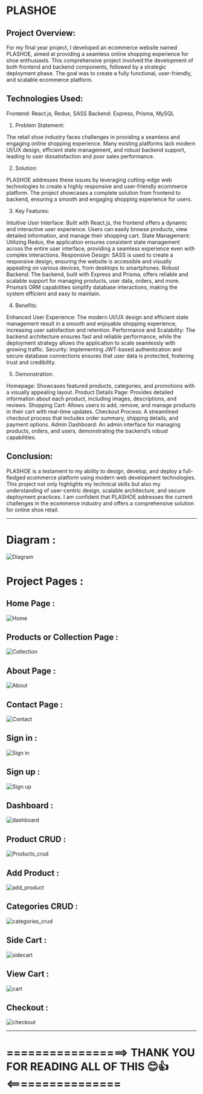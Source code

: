 # PLASHOE

## Project Overview:

For my final year project, I developed an ecommerce website named PLASHOE, aimed at providing a seamless online shopping experience for shoe enthusiasts. This comprehensive project involved the development of both frontend and backend components, followed by a strategic deployment phase. The goal was to create a fully functional, user-friendly, and scalable ecommerce platform.

## Technologies Used:

Frontend: React.js, Redux, SASS
Backend: Express, Prisma, MySQL

1. Problem Statement:

The retail shoe industry faces challenges in providing a seamless and engaging online shopping experience. Many existing platforms lack modern UI/UX design, efficient state management, and robust backend support, leading to user dissatisfaction and poor sales performance.

2. Solution:

PLASHOE addresses these issues by leveraging cutting-edge web technologies to create a highly responsive and user-friendly ecommerce platform. The project showcases a complete solution from frontend to backend, ensuring a smooth and engaging shopping experience for users.

3. Key Features:

Intuitive User Interface: Built with React.js, the frontend offers a dynamic and interactive user experience. Users can easily browse products, view detailed information, and manage their shopping cart.
State Management: Utilizing Redux, the application ensures consistent state management across the entire user interface, providing a seamless experience even with complex interactions.
Responsive Design: SASS is used to create a responsive design, ensuring the website is accessible and visually appealing on various devices, from desktops to smartphones.
Robust Backend: The backend, built with Express and Prisma, offers reliable and scalable support for managing products, user data, orders, and more. Prisma’s ORM capabilities simplify database interactions, making the system efficient and easy to maintain.

4. Benefits:

Enhanced User Experience: The modern UI/UX design and efficient state management result in a smooth and enjoyable shopping experience, increasing user satisfaction and retention.
Performance and Scalability: The backend architecture ensures fast and reliable performance, while the deployment strategy allows the application to scale seamlessly with growing traffic.
Security: Implementing JWT-based authentication and secure database connections ensures that user data is protected, fostering trust and credibility.

5. Demonstration:

Homepage: Showcases featured products, categories, and promotions with a visually appealing layout.
Product Details Page: Provides detailed information about each product, including images, descriptions, and reviews.
Shopping Cart: Allows users to add, remove, and manage products in their cart with real-time updates.
Checkout Process: A streamlined checkout process that includes order summary, shipping details, and payment options.
Admin Dashboard: An admin interface for managing products, orders, and users, demonstrating the backend’s robust capabilities.

## Conclusion:

PLASHOE is a testament to my ability to design, develop, and deploy a full-fledged ecommerce platform using modern web development technologies. This project not only highlights my technical skills but also my understanding of user-centric design, scalable architecture, and secure deployment practices. I am confident that PLASHOE addresses the current challenges in the ecommerce industry and offers a comprehensive solution for online shoe retail.

-----------------------------------------------------------------------------------------------------------------------

# Diagram :
![Diagram](https://github.com/user-attachments/assets/a4882bef-79e8-4027-8c57-5db35fbdcb96)


# Project Pages :

## Home Page : 
![Home](https://github.com/user-attachments/assets/8e211d5b-387e-41e2-a238-fc51ecb1c64b)

## Products or Collection Page :
![Collection](https://github.com/user-attachments/assets/a5600fac-ce98-42a8-a92f-6b5eb76beca9)

## About Page :
![About](https://github.com/user-attachments/assets/e4d47a5d-1cf4-4af3-97bd-9f1941fda5b6)

## Contact Page :
![Contact](https://github.com/user-attachments/assets/2807d299-89bc-4388-bcd2-c20fc8e8a38a)

## Sign in :
![Sign in](https://github.com/user-attachments/assets/127de56c-5ab1-4e89-89f7-531be91f6bcf)

## Sign up :
![Sign up](https://github.com/user-attachments/assets/bd1039e0-93c7-44f1-8563-8f8eba461f3a)

## Dashboard :
![dashboard](https://github.com/user-attachments/assets/c23407c5-e771-4cd6-a63b-60f2bc79b1a2)

## Product CRUD :
![Products_crud](https://github.com/user-attachments/assets/fff7e4e6-aac9-4b37-8f3e-ea64156766d2)

## Add Product :
![add_product](https://github.com/user-attachments/assets/2527a5af-7c97-4401-afd6-5a315566fc63)

## Categories CRUD :
![categories_crud](https://github.com/user-attachments/assets/b06759ee-87a6-4f7f-9f23-d61e6daefced)

## Side Cart :
![sidecart](https://github.com/user-attachments/assets/d5bf0f7d-9c6f-41d3-8e42-17c1f43ffc02)

## View Cart :
![cart](https://github.com/user-attachments/assets/7429d963-2f57-457e-88ba-86f646a49856)

## Checkout :
![checkout](https://github.com/user-attachments/assets/03ac091c-9858-4300-ace4-86db4cd7ec93)


-----------------------------------------------------------------------------------------------------------------------

# =================> THANK YOU FOR READING ALL OF THIS 😊👍 <================
